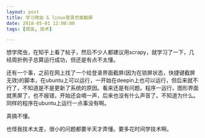 ```yaml
---
layout: post
title: 学习爬虫 & linux登录页面截屏
date: 2018-05-01 12:00:00
tags: [爬虫, 技术]

---
```


想学爬虫，在知乎上看了帖子，然后不少人都建议用scrapy，就学习了一下，几经周折例子总算运行成功，但还是有点不太懂。

还有一个事，之前在网上找了一个给登录界面截屏(因为在锁屏状态，快捷键截屏无效)的脚本，在ubuntu上可以运行，一开始在deepin上也可以运行，但后来就不行了，不知道是不是更新了系统的原因。看来还是有问题。程序一运行，图形界面就黑屏了，也不报错，开始还会嘀一声，后来也没有什么声音了。不知道为什么。同样的程序在ubuntu上运行一点事没有啊。

真搞不懂。
<!-- more -->
	
也怪我技术太差，很小的问题都要半天才弄懂。要多花时间学技术啊。
